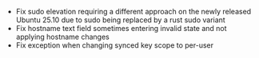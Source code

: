 - Fix sudo elevation requiring a different approach on the newly released Ubuntu 25.10 due to sudo being replaced by a rust sudo variant
- Fix hostname text field sometimes entering invalid state and not applying hostname changes
- Fix exception when changing synced key scope to per-user
